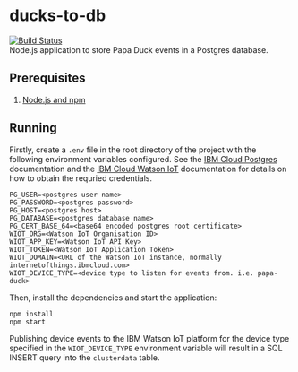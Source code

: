 # ducks-to-db
[![Build Status](https://travis-ci.org/Project-Owl/ducks-to-db.svg?branch=master)](https://travis-ci.org/Project-Owl/ducks-to-db)  
Node.js application to store Papa Duck events in a Postgres database.
## Prerequisites
1. [Node.js and npm](https://nodejs.org/en/download/)

## Running
Firstly, create a `.env` file in the root directory of the project with the following environment variables configured. See the [IBM Cloud Postgres](https://console.bluemix.net/docs/services/databases-for-postgresql/connecting-external.html#connecting-external-app) documentation and the [IBM Cloud Watson IoT](https://console.bluemix.net/docs/services/IoT/platform_authorization.html#connecting-applications) documentation for details on how to obtain the requried credentials.
```
PG_USER=<postgres user name>
PG_PASSWORD=<postgres password>
PG_HOST=<postgres host>
PG_DATABASE=<postgres database name>
PG_CERT_BASE_64=<base64 encoded postgres root certificate>
WIOT_ORG=<Watson IoT Organisation ID>
WIOT_APP_KEY=<Watson IoT API Key>
WIOT_TOKEN=<Watson IoT Application Token>
WIOT_DOMAIN=<URL of the Watson IoT instance, normally internetofthings.ibmcloud.com>
WIOT_DEVICE_TYPE=<device type to listen for events from. i.e. papa-duck>
```
Then, install the dependencies and start the application:
```
npm install
npm start
```

Publishing device events to the IBM Watson IoT platform for the device type specified in the `WIOT_DEVICE_TYPE` environment variable will result in a SQL INSERT query into the `clusterdata` table.

